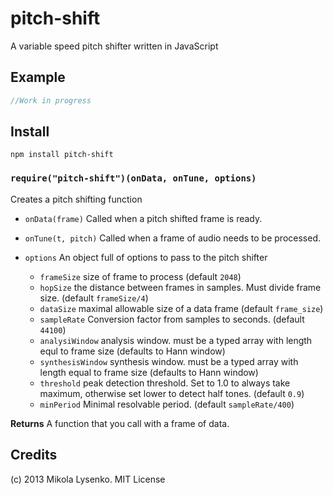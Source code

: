 pitch-shift
===========
A variable speed pitch shifter written in JavaScript

## Example

```javascript
//Work in progress
```

## Install

    npm install pitch-shift

### `require("pitch-shift")(onData, onTune, options)`
Creates a pitch shifting function

* `onData(frame)` Called when a pitch shifted frame is ready.
* `onTune(t, pitch)` Called when a frame of audio needs to be processed.
* `options` An object full of options to pass to the pitch shifter

    + `frameSize` size of frame to process (default `2048`)
    + `hopSize` the distance between frames in samples.  Must divide frame size.  (default `frameSize/4`)
    + `dataSize` maximal allowable size of a data frame (default `frame_size`)
    + `sampleRate` Conversion factor from samples to seconds. (default `44100`)
    + `analysiWindow` analysis window.  must be a typed array with length equl to frame size (defaults to Hann window)
    + `synthesisWindow` synthesis window.  must be a typed array with length equal to frame size (defaults to Hann window)
    + `threshold` peak detection threshold.  Set to 1.0 to always take maximum, otherwise set lower to detect half tones.  (default `0.9`)
    + `minPeriod` Minimal resolvable period.  (default `sampleRate/400`)

**Returns** A function that you call with a frame of data.

## Credits
(c) 2013 Mikola Lysenko. MIT License
